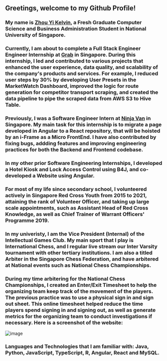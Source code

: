## Greetings, welcome to my Github Profile!

### My name is [Zhou Yi Kelvin](https://www.linkedin.com/in/zhou-yi-kelvin/), a Fresh Graduate Computer Science and Business Administration Student in National University of Singapore.

### Currently, I am about to complete a Full Stack Engineer Engineer Internship at [Grab](https://www.grab.com/sg/) in Singapore. During this internship, I led and contributed to various projects that enhanced the user experience, data quality, and scalability of the company's products and services. For example, I reduced user steps by 30% by developing User Presets in the MarketWatch Dashboard, improved the logic for route generation for competitor transport scraping, and created the data pipeline to pipe the scraped data from AWS S3 to Hive Table.

### Previously, I was a Software Engineer Intern at [Ninja Van](https://www.ninjavan.co/en-sg) in Singapore. My main task for this internship is to migrate a page developed in Angular to a React repository, that will be hoisted by an i-Frame as a Micro FrontEnd. I have also contributed by fixing bugs, addding features and improving engineering practices for both the Backend and Frontend codebase.

### In my other prior Software Engineering Internships, I developed a Hotel Kiosk and Lock Access Control using B4J, and co-developed a Website using Angular.

### For most of my life since secondary school, I volunteered actively in Singapore Red Cross Youth from 2015 to 2021, attaining the rank of Volunteer Officer, and taking up large scale appointments, such as Assistant Head of Red Cross Knowledge, as well as Chief Trainer of Warrant Officers' Programme 2019.

### In my univeristy, I am the Vice President (Internal) of the Intellectual Games Club. My main sport that I play is International Chess, and I regular live stream our Inter Varsity tournament with other tertiary institutions. I am also a titled Arbiter in the Singapore Chess Federation, and have arbitered at National events such as National Chess Championships.

### During my time arbitering for the National Chess Championships, I created an Enter/Exit Timesheet to help the organizing team keep track of the movement of the players. The previous practice was to use a physical sign in and sign out sheet. This online timesheet helped reduce the time players spend signing in and signing out, as well as generate metrics for the organizing team to conduct investigations if necessary. Here is a screenshot of the website:

![image](https://user-images.githubusercontent.com/47862816/227981610-ccb9badf-e47b-405d-bac8-374aa76c63a9.png)

### Languages and Technologies that I am familiar with: Java, Python, JavaScript, TypeScript, R, Angular, React and MySQL.

<!--
**zhoube/zhoube** is a ✨ _special_ ✨ repository because its `README.md` (this file) appears on your GitHub profile.

Here are some ideas to get you started:

- 🔭 I’m currently working on ...
- 🌱 I’m currently learning ...
- 👯 I’m looking to collaborate on ...
- 🤔 I’m looking for help with ...
- 💬 Ask me about ...
- 📫 How to reach me: ...
- 😄 Pronouns: ...
- ⚡ Fun fact: ...
-->
